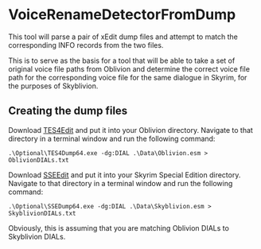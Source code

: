 # VoiceRenameDetectorFromDump

This tool will parse a pair of xEdit dump files and attempt to match the corresponding INFO records from the two files.

This is to serve as the basis for a tool that will be able to take a set of original voice file paths from Oblivion and determine the correct voice file path for the corresponding voice file for the same dialogue in Skyrim, for the purposes of Skyblivion.

## Creating the dump files

Download [TES4Edit](https://www.nexusmods.com/oblivion/mods/11536) and put it into your Oblivion directory. Navigate to that directory in a terminal window and run the following command:

```text
.\Optional\TES4Dump64.exe -dg:DIAL .\Data\Oblivion.esm > OblivionDIALs.txt
```

Download [SSEEdit](https://www.nexusmods.com/skyrimspecialedition/mods/164) and put it into your Skyrim Special Edition directory. Navigate to that directory in a terminal window and run the following command:

```text
.\Optional\SSEDump64.exe -dg:DIAL .\Data\Skyblivion.esm > SkyblivionDIALs.txt
```

Obviously, this is assuming that you are matching Oblivion DIALs to Skyblivion DIALs.

